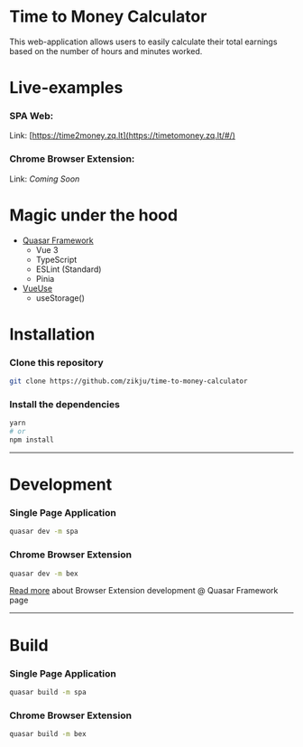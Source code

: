 # Time to Money Calculator

This web-application allows users to easily calculate their total earnings based on the number of hours and minutes worked.

# Live-examples

### SPA Web:
Link: [https://time2money.zq.lt](https://timetomoney.zq.lt/#/)

### Chrome Browser Extension:
Link: _Coming Soon_

# Magic under the hood

- [Quasar Framework](https://github.com/quasarframework/quasar)
  - Vue 3
  - TypeScript
  - ESLint (Standard)
  - Pinia
- [VueUse](https://vueuse.org/)
  - useStorage()

# Installation

### Clone this repository
```bash
git clone https://github.com/zikju/time-to-money-calculator
```

### Install the dependencies
```bash
yarn
# or
npm install
```
---
# Development
### Single Page Application
```bash
quasar dev -m spa
```
### Chrome Browser Extension
```bash
quasar dev -m bex
```
[Read more](https://quasar.dev/quasar-cli-webpack/developing-browser-extensions/build-commands) about Browser Extension development @ Quasar Framework page


---
# Build
### Single Page Application
```bash
quasar build -m spa
```
### Chrome Browser Extension
```bash
quasar build -m bex
```


